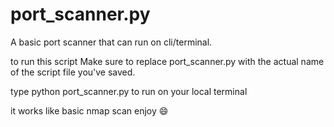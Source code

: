 # port_scanner.py
A basic port scanner that can run on cli/terminal.

to run this script Make sure to replace port_scanner.py with the actual name of the script file you've saved. 

type python port_scanner.py to run on your local terminal

it works like basic nmap scan
enjoy 😄
